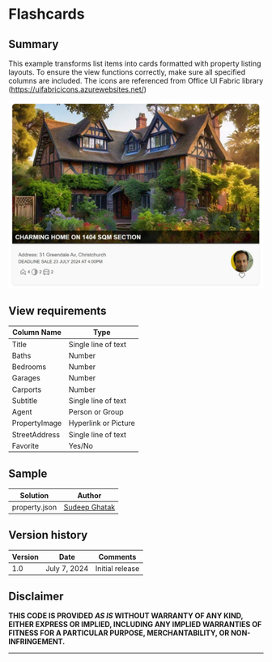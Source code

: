 # Flashcards

## Summary

This example transforms list items into cards formatted with property listing layouts. To ensure the view functions correctly, make sure all specified columns are included. The icons are referenced from Office UI Fabric library (https://uifabricicons.azurewebsites.net/)

![screenshot of the sample](./assets/screenshot.jpg)

## View requirements

Column Name                 | Type
----------------------------|-----------------------------------------
Title                       | Single line of text
Baths                       | Number
Bedrooms                    | Number
Garages                     | Number
Carports                    | Number
Subtitle                    | Single line of text
Agent                       | Person or Group
PropertyImage               | Hyperlink or Picture
StreetAddress               | Single line of text
Favorite                    | Yes/No





## Sample

Solution|Author
--------|---------
property.json | [Sudeep Ghatak](https://www.linkedin.com/in/sudeepghatak/) 

## Version history

Version|Date|Comments
-------|----|--------
1.0|July 7, 2024|Initial release

## Disclaimer
**THIS CODE IS PROVIDED *AS IS* WITHOUT WARRANTY OF ANY KIND, EITHER EXPRESS OR IMPLIED, INCLUDING ANY IMPLIED WARRANTIES OF FITNESS FOR A PARTICULAR PURPOSE, MERCHANTABILITY, OR NON-INFRINGEMENT.**

---


